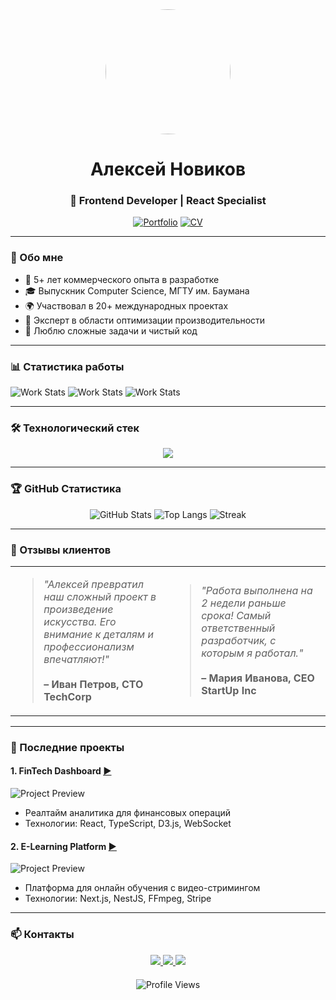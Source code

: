 <!-- Фото и основная информация -->
<div align="center">
  <img src="C:\Users\asans\OneDrive\Изображения\1718359543060.jpg" width="200" style="border-radius: 50%"/>
  
  # Алексей Новиков 
  ### 🚀 Frontend Developer | React Specialist
  
  [![Portfolio](https://img.shields.io/badge/-Портфолио-FF4088?style=for-the-badge)](https://your-portfolio.com)
  [![CV](https://img.shields.io/badge/-Скачать_CV-00AB6B?style=for-the-badge)](https://drive.google.com/your-cv)
</div>

---

### 📖 Обо мне
- 💼 5+ лет коммерческого опыта в разработке
- 🎓 Выпускник Computer Science, МГТУ им. Баумана
- 🌍 Участвовал в 20+ международных проектах
- 🧠 Эксперт в области оптимизации производительности
- 🎯 Люблю сложные задачи и чистый код

---

### 📊 Статистика работы
![Work Stats](https://img.shields.io/badge/ПРОЕКТЫ%20ЗАВЕРШЕНЫ-48-00ccff?style=flat-square)
![Work Stats](https://img.shields.io/badge/КОД%20РЕВЬЮ-1200%20PRs-00ccff?style=flat-square)
![Work Stats](https://img.shields.io/badge/ОШИБОК%20ИСПРАВЛЕНО-95%25-00ccff?style=flat-square)

---

### 🛠 Технологический стек
<div align="center">
  <img src="https://skillicons.dev/icons?i=react,ts,js,redux,nextjs,graphql,sass,tailwind,webpack,jest,git,figma" />
</div>

---

### 🏆 GitHub Статистика
<div align="center">
  
  ![GitHub Stats](https://github-readme-stats.vercel.app/api?username=username&show_icons=true&theme=radical)
  ![Top Langs](https://github-readme-stats.vercel.app/api/top-langs/?username=username&layout=compact&theme=radical)
  ![Streak](https://streak-stats.demolab.com?user=username&theme=radical)

</div>

---

### 📝 Отзывы клиентов
<table>
  <tr>
    <td width="50%">
      <blockquote>
      <i>"Алексей превратил наш сложный проект в произведение искусства. Его внимание к деталям и профессионализм впечатляют!"</i>
      <br><br>
      <b>– Иван Петров, CTO TechCorp</b>
      </blockquote>
    </td>
    <td width="50%">
      <blockquote>
      <i>"Работа выполнена на 2 недели раньше срока! Самый ответственный разработчик, с которым я работал."</i>
      <br><br>
      <b>– Мария Иванова, CEO StartUp Inc</b>
      </blockquote>
    </td>
  </tr>
</table>

---

### 🎯 Последние проекты

#### 1. FinTech Dashboard [▶️](https://example.com)
![Project Preview](https://i.imgur.com/project-preview1.gif)
- Реалтайм аналитика для финансовых операций
- Технологии: React, TypeScript, D3.js, WebSocket

#### 2. E-Learning Platform [▶️](https://example.com)
![Project Preview](https://i.imgur.com/project-preview2.gif)
- Платформа для онлайн обучения с видео-стримингом
- Технологии: Next.js, NestJS, FFmpeg, Stripe

---

### 📫 Контакты
<div align="center">
  <a href="https://t.me/your_telegram">
    <img src="https://img.shields.io/badge/Telegram-26A5E4?style=for-the-badge&logo=telegram&logoColor=white" />
  </a>
  <a href="mailto:your@email.com">
    <img src="https://img.shields.io/badge/Email-EA4335?style=for-the-badge&logo=gmail&logoColor=white" />
  </a>
  <a href="https://linkedin.com/in/your-profile">
    <img src="https://img.shields.io/badge/LinkedIn-0A66C2?style=for-the-badge&logo=linkedin&logoColor=white" />
  </a>
</div>

<div align="center" style="margin-top: 20px">
  <img src="https://komarev.com/ghpvc/?username=your-username&style=flat-square&color=blue" alt="Profile Views"/>
</div>
